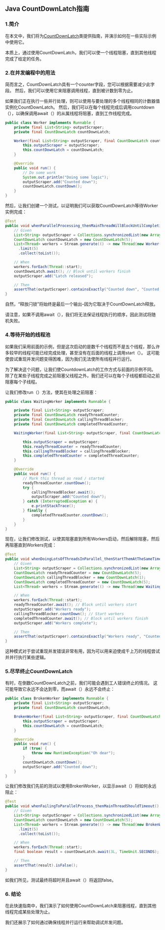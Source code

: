 ## Java CountDownLatch指南

### 1.简介

在本文中，我们将为[CountDownLatch](https://docs.oracle.com/javase/7/docs/api/java/util/concurrent/CountDownLatch.html)类提供指南，并演示如何在一些实际示例中使用它。

本质上，通过使用CountDownLatch，我们可以使一个线程阻塞，直到其他线程完成了给定的任务。

### 2.在并发编程中的用法

简而言之，CountDownLatch具有一个counter字段，您可以根据需要减少此字段。 然后，我们可以使用它来阻塞调用线程，直到被计数到零为止。

如果我们正在执行一些并行处理，则可以使用与要处理的多个线程相同的计数器值实例化CountDownLatch。 然后，我们可以在每个线程完成后调用countdown（），以确保调用await（）的从属线程将阻塞，直到工作线程完成。

```java
public class Worker implements Runnable {
    private final List<String> outputScraper;
    private final CountDownLatch countDownLatch;

    Worker(final List<String> outputScraper, final CountDownLatch countDownLatch) {
        this.outputScraper = outputScraper;
        this.countDownLatch = countDownLatch;
    }

    @Override
    public void run() {
        // Do some work
        System.out.println("Doing some logic");
        outputScraper.add("Counted down");
        countDownLatch.countDown();
    }
}
```

然后，让我们创建一个测试，以证明我们可以获取CountDownLatch等待Worker实例完成：

```java
@Test
public void whenParallelProcessing_thenMainThreadWillBlockUntilCompletion() throws InterruptedException {
    // Given
    List<String> outputScraper = Collections.synchronizedList(new ArrayList<>());
    CountDownLatch countDownLatch = new CountDownLatch(5);
    List<Thread> workers = Stream.generate(() -> new Thread(new Worker(outputScraper, countDownLatch)))
      .limit(5)
      .collect(toList());

    // When
    workers.forEach(Thread::start);
    countDownLatch.await(); // Block until workers finish
    outputScraper.add("Latch released");

    // Then
    assertThat(outputScraper).containsExactly("Counted down", "Counted down", "Counted down", "Counted down", "Counted down", "Latch released");
}
```

自然，“释放闩锁”将始终是最后一个输出–因为它取决于CountDownLatch释放。

请注意，如果不调用await（），我们将无法保证线程执行的顺序，因此测试将随机失败。

### 4.等待开始的线程池
如果我们采用前面的示例，但是这次启动的是数千个线程而不是五个线程，那么许多较早的线程可能已经完成处理，甚至没有在后面的线程上调用start（）。 这可能使尝试重现并发问题变得困难，因为我们无法使所有线程并行运行。

为了解决这个问题，让我们使CountdownLatch的工作方式与前面的示例不同。 除了在某些子线程完成之前阻塞父线程之外，我们还可以在每个子线程都启动之前阻塞每个子线程。

让我们修改run（）方法，使其在处理之前阻塞：

```java
public class WaitingWorker implements Runnable {

    private final List<String> outputScraper;
    private final CountDownLatch readyThreadCounter;
    private final CountDownLatch callingThreadBlocker;
    private final CountDownLatch completedThreadCounter;

    WaitingWorker(final List<String> outputScraper, final CountDownLatch readyThreadCounter, final CountDownLatch callingThreadBlocker, CountDownLatch completedThreadCounter) {

        this.outputScraper = outputScraper;
        this.readyThreadCounter = readyThreadCounter;
        this.callingThreadBlocker = callingThreadBlocker;
        this.completedThreadCounter = completedThreadCounter;
    }

    @Override
    public void run() {
        // Mark this thread as read / started
        readyThreadCounter.countDown();
        try {
            callingThreadBlocker.await();
            outputScraper.add("Counted down");
        } catch (InterruptedException e) {
            e.printStackTrace();
        } finally {
            completedThreadCounter.countDown();
        }
    }
}
```

现在，让我们修改测试，以使其阻塞直到所有Workers启动，然后解除阻塞，然后再阻塞直到Workers完成：

```java
@Test
public void whenDoingLotsOfThreadsInParallel_thenStartThemAtTheSameTime() throws InterruptedException {
    // Given
    List<String> outputScraper = Collections.synchronizedList(new ArrayList<>());
    CountDownLatch readyThreadCounter = new CountDownLatch(5);
    CountDownLatch callingThreadBlocker = new CountDownLatch(1);
    CountDownLatch completedThreadCounter = new CountDownLatch(5);
    List<Thread> workers = Stream.generate(() -> new Thread(new WaitingWorker(outputScraper, readyThreadCounter, callingThreadBlocker, completedThreadCounter))).limit(5).collect(toList());

    // When
    workers.forEach(Thread::start);
    readyThreadCounter.await(); // Block until workers start
    outputScraper.add("Workers ready");
    callingThreadBlocker.countDown(); // Start workers
    completedThreadCounter.await(); // Block until workers finish
    outputScraper.add("Workers complete");

    // Then
    assertThat(outputScraper).containsExactly("Workers ready", "Counted down", "Counted down", "Counted down", "Counted down", "Counted down", "Workers complete");
}
```

这种模式对于尝试重现并发错误非常有用，因为可以用来迫使成千上万的线程尝试并并行执行某些逻辑。

### 5.尽早终止CountDownLatch
有时，在倒数CountDownLatch之前，我们可能会遇到工人错误终止的情况。 这可能导致它永远不会达到零，而await（）永远不会终止：

```java
public class BrokenWorker implements Runnable {
    private final List<String> outputScraper;
    private final CountDownLatch countDownLatch;

    BrokenWorker(final List<String> outputScraper, final CountDownLatch countDownLatch) {
        this.outputScraper = outputScraper;
        this.countDownLatch = countDownLatch;
    }

    @Override
    public void run() {
        if (true) {
            throw new RuntimeException("Oh dear");
        }
        countDownLatch.countDown();
        outputScraper.add("Counted down");
    }
}
```

让我们修改我们先前的测试以使用BrokenWorker，以显示await（）将如何永远阻止：

```java
@Test
public void whenFailingToParallelProcess_thenMainThreadShouldTimeout() throws InterruptedException {
    // Given
    List<String> outputScraper = Collections.synchronizedList(new ArrayList<>());
    CountDownLatch countDownLatch = new CountDownLatch(5);
    List<Thread> workers = Stream.generate(() -> new Thread(new BrokenWorker(outputScraper, countDownLatch)))
      .limit(5)
      .collect(toList());

    // When
    workers.forEach(Thread::start);
    final boolean result = countDownLatch.await(3L, TimeUnit.SECONDS);

    // Then
    assertThat(result).isFalse();
}
```

如我们所见，测试最终将超时并且await（）将返回false。

### 6. 结论
在此快速指南中，我们演示了如何使用CountDownLatch来阻塞线程，直到其他线程完成某些处理为止。

我们还展示了如何通过确保线程并行运行来帮助调试并发问题。
